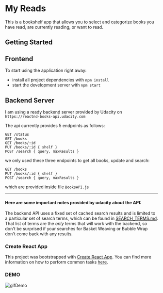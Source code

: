 # My Reads

This is a bookshelf app that allows you to select and categorize books you have read, are currently reading, or want to read.

## Getting Started

## Frontend


To start using the application right away:

* install all project dependencies with `npm install`
* start the development server with `npm start`

## Backend Server

I am using a ready backend server provided by Udacity on `https://reactnd-books-api.udacity.com`

The api currently provides 5 endpoints as follows:

`GET /status`   
`GET /books`  
`GET /books/:id`  
`PUT /books/:id { shelf }`  
`POST /search { query, maxResults }`  

we only used these three endpoints to get all books, update and search:

`GET /books`  
`PUT /books/:id { shelf }`  
`POST /search { query, maxResults }`  

which are provided inside file `BooksAPI.js`

---

#### Here are some important notes provided by udacity about the API:
The backend API uses a fixed set of cached search results and is limited to a particular set of search terms, which can be found in [SEARCH_TERMS.md](SEARCH_TERMS.md). That list of terms are the _only_ terms that will work with the backend, so don't be surprised if your searches for Basket Weaving or Bubble Wrap don't come back with any results.


### Create React App

This project was bootstrapped with [Create React App](https://github.com/facebookincubator/create-react-app). You can find more information on how to perform common tasks [here](https://github.com/facebookincubator/create-react-app/blob/master/packages/react-scripts/template/README.md).


### DEMO
![gifDemo](demo/demo.gif)
